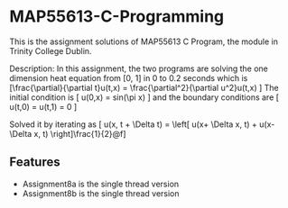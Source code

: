 # MAP55613-C-Programming
This is the assignment solutions of MAP55613 C Program, the module in Trinity College Dublin.

Description: In this assignment, the two programs are solving the one dimension heat equation from [0, 1] in 0 to 0.2 seconds which is 
\[\frac{\partial}{\partial t}u(t,x) =  \frac{\partial^2}{\partial u^2}u(t,x) \]
The initial condition is 
\[ u(0,x) = sin(\pi x) \]
and the boundary conditions are 
\[ u(t,0) = u(t,1) = 0 \]

Solved it by iterating as 
\[ u(x, t + \Delta t) =  \left[ u(x+ \Delta x, t) + u(x-\Delta x, t) \right]\frac{1}{2}@f\]

## Features 
- Assignment8a is the single thread version
- Assignment8b is the single thread version
